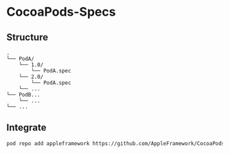 # CocoaPods-Specs

## Structure

```plain
.
└── PodA/
    └── 1.0/
        └── PodA.spec
    └── 2.0/
        └── PodA.spec
    └── ...
└── PodB...
    └── ...
└── ...
```

## Integrate

```sh
pod repo add appleframework https://github.com/AppleFramework/CocoaPods-Specs.git
```
